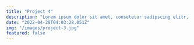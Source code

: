 ```yaml
---
title: "Project 4"
description: "Lorem ipsum dolor sit amet, consetetur sadipscing elitr, sed diam nonumy eirmod tempor "
date: "2022-04-28T04:03:28.051Z"
img: "/images/project-3.jpg"
featured: false
---
```

